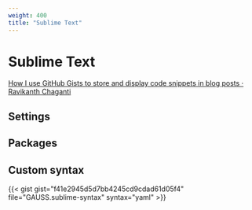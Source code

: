 ```yaml
---
weight: 400
title: "Sublime Text"
---
```


# Sublime Text

[How I use GitHub Gists to store and display code snippets in blog posts · Ravikanth Chaganti](https://ravichaganti.com/blog/how-i-use-gists-to-store-and-display-code-snippets-in-blog-posts/)

## Settings

## Packages

## Custom syntax

{{< gist
gist="f41e2945d5d7bb4245cd9cdad61d05f4"
file="GAUSS.sublime-syntax"
syntax="yaml" >}}

